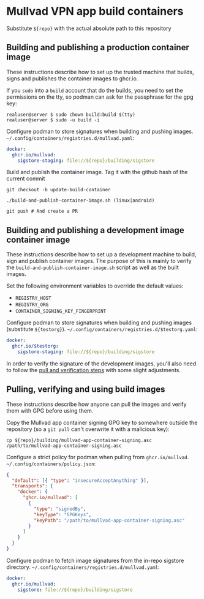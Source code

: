 # Mullvad VPN app build containers

Substitute `${repo}` with the actual absolute path to this repository

## Building and publishing a production container image

These instructions describe how to set up the trusted machine that builds, signs and publishes
the container images to ghcr.io.

If you `sudo` into a `build` account that do the builds, you need to set the permissions on the tty,
so podman can ask for the passphrase for the gpg key:
```
realuser@server $ sudo chown build:build $(tty)
realuser@server $ sudo -u build -i
```


Configure podman to store signatures when building and pushing images. `~/.config/containers/registries.d/mullvad.yaml`:
```yml
docker:
  ghcr.io/mullvad:
    sigstore-staging: file://${repo}/building/sigstore
```

Build and publish the container image. Tag it with the github hash of the current commit
```
git checkout -b update-build-container

./build-and-publish-container-image.sh (linux|android)

git push # And create a PR
```

## Building and publishing a development image container image

These instructions describe how to set up a development machine to build, sign and publish container
images. The purpose of this is mainly to verify the `build-and-publish-container-image.sh`
script as well as the built images.

Set the following environment variables to override the default values:
- `REGISTRY_HOST`
- `REGISTRY_ORG`
- `CONTAINER_SIGNING_KEY_FINGERPRINT`

Configure podman to store signatures when building and pushing images (substitute `${testorg}`). `~/.config/containers/registries.d/$testorg.yaml`:

```yml
docker:
  ghcr.io/$testorg:
    sigstore-staging: file://${repo}/building/sigstore
```

In order to verify the signature of the development images, you'll also need to follow the [pull and
verification steps](#pulling-verifying-and-using-build-images) with some slight adjustments.

## Pulling, verifying and using build images

These instructions describe how anyone can pull the images and verify them with GPG before using them.

Copy the Mullvad app container signing GPG key to somewhere outside the repository (so a `git pull` can't overwrite it with a malicious key):
```
cp ${repo}/building/mullvad-app-container-signing.asc /path/to/mullvad-app-container-signing.asc
```

Configure a strict policy for podman when pulling from `ghcr.io/mullvad`. `~/.config/containers/policy.json`:
```json
{
  "default": [{ "type": "insecureAcceptAnything" }],
  "transports": {
    "docker": {
      "ghcr.io/mullvad": [
        {
          "type": "signedBy",
          "keyType": "GPGKeys",
          "keyPath": "/path/to/mullvad-app-container-signing.asc"
        }
      ]
    }
  }
}
```

Configure podman to fetch image signatures from the in-repo sigstore directory. `~/.config/containers/registries.d/mullvad.yaml`:
```yml
docker:
  ghcr.io/mullvad:
    sigstore: file://${repo}/building/sigstore
```

